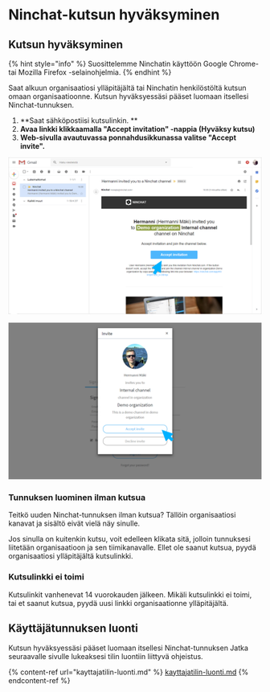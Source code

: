 # Ninchat-kutsun hyväksyminen

## Kutsun hyväksyminen <a href="kutsun-hyvaksyminen" id="kutsun-hyvaksyminen"></a>

{% hint style="info" %}
Suosittelemme Ninchatin käyttöön Google Chrome- tai Mozilla Firefox -selainohjelmia.
{% endhint %}

Saat alkuun organisaatiosi ylläpitäjältä tai Ninchatin henkilöstöltä kutsun omaan organisaatioonne. Kutsun hyväksyessäsi pääset luomaan itsellesi Ninchat-tunnuksen. 

1. **Saat sähköpostiisi kutsulinkin. **
2. **Avaa linkki klikkaamalla "Accept invitation" -nappia (Hyväksy kutsu)**
3. **Web-sivulla avautuvassa ponnahdusikkunassa valitse "Accept invite".**

![Klikkaa Ninchat-kutsulinkkiä sähköpostissa](<../.gitbook/assets/Invite gmail.png>)

![Hyväksy kutsu ja jatka tunnuksen luontiin](<../.gitbook/assets/Invite accept (1).png>)

### Tunnuksen luominen ilman kutsua

Teitkö uuden Ninchat-tunnuksen ilman kutsua? Tällöin organisaatiosi kanavat ja sisältö eivät vielä näy sinulle.

Jos sinulla on kuitenkin kutsu, voit edelleen klikata sitä, jolloin tunnuksesi liitetään organisaatioon ja sen tiimikanavalle. Ellet ole saanut kutsua, pyydä organisaatiosi ylläpitäjältä kutsulinkki.

### Kutsulinkki ei toimi

Kutsulinkit vanhenevat 14 vuorokauden jälkeen. Mikäli kutsulinkki ei toimi, tai et saanut kutsua, pyydä uusi linkki organisaationne ylläpitäjältä.

## **Käyttäjätunnuksen luonti** <a href="kayttajatunnuksen-luonti" id="kayttajatunnuksen-luonti"></a>

Kutsun hyväksyessäsi pääset luomaan itsellesi Ninchat-tunnuksen Jatka seuraavalle sivulle lukeaksesi tilin luontiin liittyvä ohjeistus.

{% content-ref url="kayttajatilin-luonti.md" %}
[kayttajatilin-luonti.md](kayttajatilin-luonti.md)
{% endcontent-ref %}
